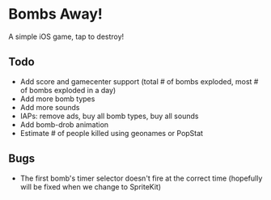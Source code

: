 Bombs Away!
===================

A simple iOS game, tap to destroy!


Todo
------------

* Add score and gamecenter support (total # of bombs exploded, most # of bombs exploded in a day)
* Add more bomb types
* Add more sounds
* IAPs: remove ads, buy all bomb types, buy all sounds
* Add bomb-drob animation
* Estimate # of people killed using geonames or PopStat

Bugs
------------

* The first bomb's timer selector doesn't fire at the correct time (hopefully will be fixed when we change to SpriteKit)

